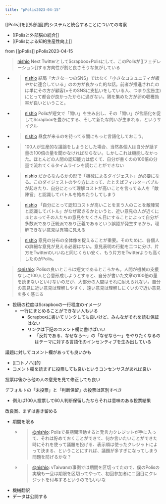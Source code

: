 ```yaml
---
title: "pPolis2023-04-15"
---
```


[[Polis]]を[[外部脳]]的システムと統合することについての考察
- [[Polisと外部脳の統合]]
- [[Polisによる知的生産性向上]]

from [[pPolis]]
pPolis2023-04-15
> [nishio](https://twitter.com/nishio/status/1647105866452312065) Next TwitterとしてScrapbox+Polisにして、このPolisが[[フェデレーション]]する方向性が割と良さそうな気がしている
- > [nishio](https://twitter.com/nishio/status/1647106624430153729) 結局「大きな一つのSNS」ではなく「小さなコミュニティが緩やかに連合している」のの方が良かった的な話。前者が推進されたのは単にその方が顧客(=そのSNSに支払いをしている人、つまり広告主)にとって都合が良かったからに過ぎない。鶏を集めた方が卵の収穫効率が良いということ。
- > [nishio](https://twitter.com/nishio/status/1647106870375743490) Polisが短文で「問い」を生み出し、その「問い」が言語化を促してScrapboxを豊かにする、そして新たな問いが生まれる、というサイクル
- > [nishio](https://twitter.com/nishio/status/1647115042729623558) 昼食が来るのを待ってる間にもっと言語化しておこう。
- >  100人が生産的な議論をしようとした場合、当然各個人は自分が話す量の100倍の量を聞かなければならない。しかしこれは機能しなかった。ほとんどの人間の認知能力は低くて、自分が書くのの100倍の分量で流れてくるタイムラインを読むことができない
- > [nishio](https://twitter.com/nishio/status/1647115579386658817) だからなんらかの形で「機械によるダイジェスト」が必要になる。このダイジェストのやり方によって、たとえばフィルターバブルが起きたり、自分にとって理解コストが高いことを言ってる人を「敵陣営」と認識してバトルを始めたりしてしまう
- > [nishio](https://twitter.com/nishio/status/1647116241444945920) 「自分にとって認知コストが高いことを言う人のことを敵陣営と認識してバトル」がなぜ起きるかというと、近い意見の人が近くにまとまってその人たちの意見をたくさん目にすることによって自分が多数派であり正統派であり正義であるという誤認が発生するから。理解できない意見は異端に見える
- > [nishio](https://twitter.com/nishio/status/1647117125881069568) 意見の分布の全体像を捉えることが重要。そのために、各個人の詳細な意見が見える必要はない。意見表明の行動を二つに分け、片方をTwitterのいいねと同じくらい安く、もう片方をTwitterよりも高くしたのがPolis。



> [@nishio](https://twitter.com/nishio/status/1645979580623355904?s=20): Polisの良いところは短文であるところかも。人間が機械の支援なしに100人と合意形成しようとすると、自分が書いた文章の100倍の量を読まないといけないのだが、大部分の人間はそれに耐えられない。自分の意見に近い意見は理解しやすく、遠い意見は理解しにくいので近い意見を多く感じる
- 投稿の粒度はScrapboxの一行程度のイメージ
    - 一行にまとめることができない人もいる
        - Scrapboxに書いてリンクしても良いけど、みんながそれを読む保証はない
        - リンクは下記のコメント欄に書けばいい
            - 「反対である、なぜなら〜」の「なぜなら〜」をやりたくなるのはテーマに対する言語化のインセンティブを生み出している

議題に対してコメント欄があっても良いかも
- [[コトノハ]]的
- コメント欄を読まずに投票しても良いというコンセンサスがあれば良い

投票は後から他の人の意見を見て修正しても良い

デフォルトの「未投票」と「判断保留」の投票は区別すべき
- 例えば100人投票して60人判断保留したならそれは意味のある投票結果

改良案、まずは書き留める
- 期間を限る
    - > [@nishio](https://twitter.com/nishio/status/1647084347764408320?s=20): Polisで長期間活動すると発言力クレジットが手に入って、それは貯めておくことができて、何か言いたいことができた時にそれを使って議題を投げる、表示順は使ったクレジットによって決まる、ということにすれば、議題が多すぎになってしまう問題を防げるかな？
    - > [@nishio](https://twitter.com/nishio/status/1647085264345640960?s=20): vTaiwanの事例では期間を区切ってたので、僕のPolisの実験も一旦は期限を区切ってやって、初回参加者に二回目にクレジットを付与するというのでもいいな
- 機械翻訳
- データは公開する

